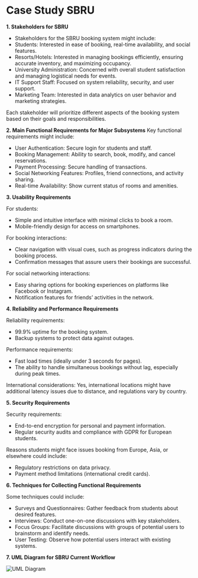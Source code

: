 # Case Study SBRU

**1. Stakeholders for SBRU**
- Stakeholders for the SBRU booking system might include:
- Students: Interested in ease of booking, real-time availability, and social features.
- Resorts/Hotels: Interested in managing bookings efficiently, ensuring accurate inventory, and maximizing occupancy.
- University Administration: Concerned with overall student satisfaction and managing logistical needs for events.
- IT Support Staff: Focused on system reliability, security, and user support.
- Marketing Team: Interested in data analytics on user behavior and marketing strategies.

Each stakeholder will prioritize different aspects of the booking system based on their goals and responsibilities.


**2. Main Functional Requirements for Major Subsystems**
Key functional requirements might include:
- User Authentication: Secure login for students and staff.
- Booking Management: Ability to search, book, modify, and cancel reservations.
- Payment Processing: Secure handling of transactions.
- Social Networking Features: Profiles, friend connections, and activity sharing.
- Real-time Availability: Show current status of rooms and amenities.


**3. Usability Requirements**

For students:
- Simple and intuitive interface with minimal clicks to book a room.
- Mobile-friendly design for access on smartphones.

For booking interactions:
- Clear navigation with visual cues, such as progress indicators during the booking process.
- Confirmation messages that assure users their bookings are successful.

For social networking interactions:
- Easy sharing options for booking experiences on platforms like Facebook or Instagram.
- Notification features for friends’ activities in the network.


**4. Reliability and Performance Requirements**

Reliability requirements:
- 99.9% uptime for the booking system.
- Backup systems to protect data against outages.

Performance requirements:
- Fast load times (ideally under 3 seconds for pages).
- The ability to handle simultaneous bookings without lag, especially during peak times.

International considerations: Yes, international locations might have additional latency issues due to distance, and regulations vary by country.


**5. Security Requirements**

Security requirements:
- End-to-end encryption for personal and payment information.
- Regular security audits and compliance with GDPR for European students.

Reasons students might face issues booking from Europe, Asia, or elsewhere could include:
- Regulatory restrictions on data privacy.
- Payment method limitations (international credit cards).


**6. Techniques for Collecting Functional Requirements**

Some techniques could include:

- Surveys and Questionnaires: Gather feedback from students about desired features.
- Interviews: Conduct one-on-one discussions with key stakeholders.
- Focus Groups: Facilitate discussions with groups of potential users to brainstorm and identify needs.
- User Testing: Observe how potential users interact with existing systems.


**7. UML Diagram for SBRU Current Workflow**

![UML Diagram](images/UML.png)
